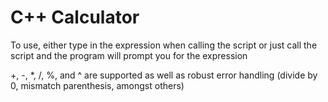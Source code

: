 # C++ Calculator

To use, either type in the expression when calling the script or just call the script and the program will prompt you for the expression

+, -, *, /, %, and ^ are supported as well as robust error handling (divide by 0, mismatch parenthesis, amongst others)